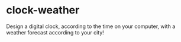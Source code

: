 # clock-weather
Design a digital clock, according to the time on your computer, with a weather forecast according to your city!
